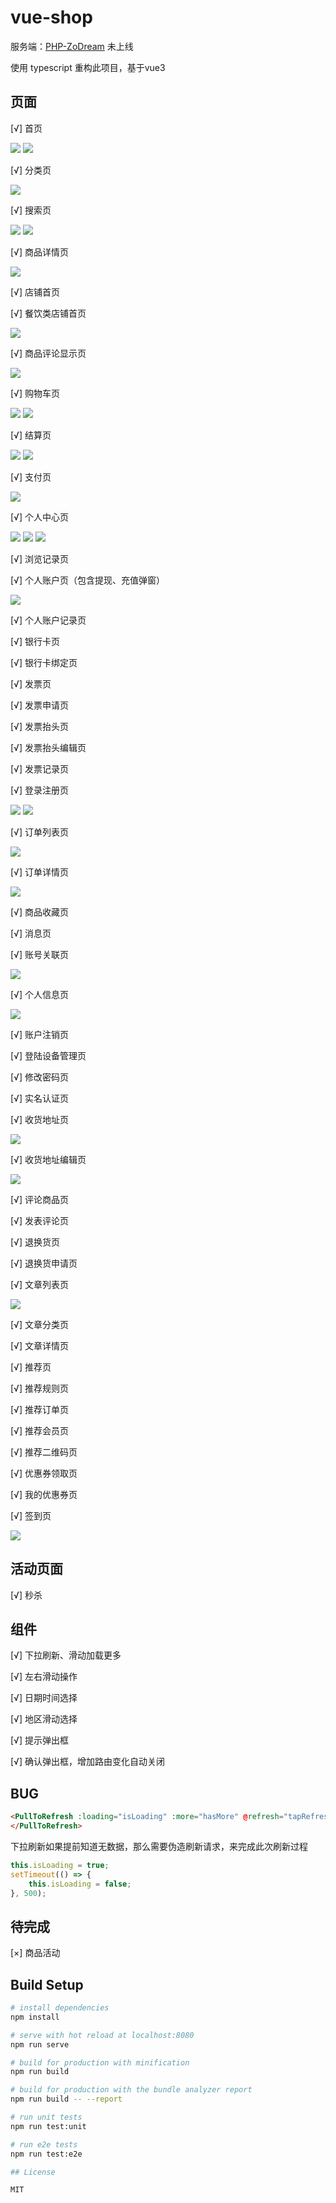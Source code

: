 # vue-shop

服务端：[PHP-ZoDream](https://github.com/zx648383079/PHP-ZoDream/tree/master/Module/Shop) 未上线

使用 typescript 重构此项目，基于vue3

## 页面

[√] 首页

![](screen/1.png)
![](screen/9.png)

[√] 分类页

![](screen/4.png)

[√] 搜索页

![](screen/2.png)
![](screen/3.png)

[√] 商品详情页

![](screen/25.png)

[√] 店铺首页

[√] 餐饮类店铺首页

![](screen/27.png)

[√] 商品评论显示页

![](screen/26.png)

[√] 购物车页

![](screen/5.png)
![](screen/10.png)

[√] 结算页

![](screen/11.png)
![](screen/12.png)

[√] 支付页

![](screen/13.png)

[√] 个人中心页

![](screen/6.png)
![](screen/15.png)
![](screen/24.png)

[√] 浏览记录页

[√] 个人账户页（包含提现、充值弹窗）

![](screen/17.png)

[√] 个人账户记录页

[√] 银行卡页

[√] 银行卡绑定页

[√] 发票页

[√] 发票申请页

[√] 发票抬头页

[√] 发票抬头编辑页

[√] 发票记录页

[√] 登录注册页

![](screen/7.png)
![](screen/8.png)

[√] 订单列表页

![](screen/16.png)

[√] 订单详情页

![](screen/14.png)

[√] 商品收藏页

[√] 消息页

[√] 账号关联页

![](screen/22.png)

[√] 个人信息页

![](screen/23.png)

[√] 账户注销页

[√] 登陆设备管理页

[√] 修改密码页

[√] 实名认证页

[√] 收货地址页

![](screen/18.png)

[√] 收货地址编辑页

![](screen/19.png)

[√] 评论商品页

[√] 发表评论页

[√] 退换货页

[√] 退换货申请页

[√] 文章列表页

![](screen/20.png)

[√] 文章分类页

[√] 文章详情页

[√] 推荐页

[√] 推荐规则页

[√] 推荐订单页

[√] 推荐会员页

[√] 推荐二维码页

[√] 优惠券领取页

[√] 我的优惠券页

[√] 签到页

![](screen/21.png)

## 活动页面

[√] 秒杀


## 组件

[√] 下拉刷新、滑动加载更多

[√] 左右滑动操作

[√] 日期时间选择

[√] 地区滑动选择

[√] 提示弹出框

[√] 确认弹出框，增加路由变化自动关闭

## BUG

```html
<PullToRefresh :loading="isLoading" :more="hasMore" @refresh="tapRefresh" @more="tapMore">
</PullToRefresh>

```

下拉刷新如果提前知道无数据，那么需要伪造刷新请求，来完成此次刷新过程

```ts
this.isLoading = true;
setTimeout(() => {
    this.isLoading = false;
}, 500);
```
## 待完成

[×] 商品活动

## Build Setup

``` bash
# install dependencies
npm install

# serve with hot reload at localhost:8080
npm run serve

# build for production with minification
npm run build

# build for production with the bundle analyzer report
npm run build -- --report

# run unit tests
npm run test:unit

# run e2e tests
npm run test:e2e

## License

MIT
